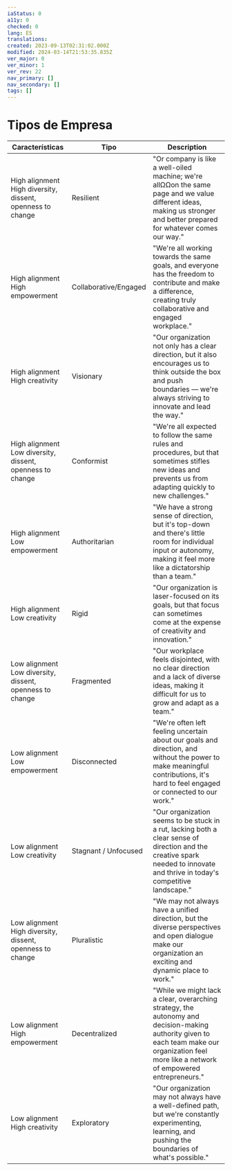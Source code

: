 ```yaml
---
iaStatus: 0
a11y: 0
checked: 0
lang: ES
translations: 
created: 2023-09-13T02:31:02.000Z
modified: 2024-03-14T21:53:35.835Z
ver_major: 0
ver_minor: 1
ver_rev: 22
nav_primary: []
nav_secondary: []
tags: []
---
```

# Tipos de Empresa 


| Características | Tipo            | Description|
|---------|---------------------|----------------|
| High alignment <br/>High diversity, dissent, openness to change | Resilient | "Or company is like a well-oiled machine; we're allΩΩon the same page and we value different ideas, making us stronger and better prepared for whatever comes our way." |
| High alignment<br/> High empowerment | Collaborative/Engaged  | "We're all working towards the same goals, and everyone has the freedom to contribute and make a difference, creating   truly collaborative and engaged workplace." |
| High alignment<br/>High creativity |  Visionary | "Our organization not only has a clear direction, but it also encourages us to think outside the box and push boundaries — we're always striving to innovate and lead the way." |
| High alignment <br/>Low diversity, dissent, openness to change | Conformist | "We're all expected to follow the same rules and procedures, but that sometimes stifles new ideas and prevents us from adapting quickly to new challenges." |
| High alignment <br/>Low empowerment | Authoritarian | "We have a strong sense of direction, but it's top-down and there's little room for individual input or autonomy, making it feel more like a dictatorship than a team." |
| High alignment <br/>Low creativity | Rigid | "Our organization is laser-focused on its goals, but that focus can sometimes come at the expense of creativity and innovation." |
| Low alignment <br/>Low diversity, dissent, openness to change | Fragmented | "Our workplace feels disjointed, with no clear direction and a lack of diverse ideas, making it difficult for us to grow and adapt as a team." |
| Low alignment <br/>Low empowerment | Disconnected | "We're often left feeling uncertain about our goals and direction, and without the power to make meaningful contributions, it's hard to feel engaged or connected to our work." |
| Low alignment <br/>Low creativity  | Stagnant / Unfocused | "Our organization seems to be stuck in a rut, lacking both a clear sense of direction and the creative spark needed to innovate and thrive in today's competitive landscape." |
| Low alignment <br/>High diversity, dissent, openness to change | Pluralistic | "We may not always have a unified direction, but the diverse perspectives and open dialogue make our organization an exciting and dynamic place to work." |
| Low alignment <br/>High empowerment | Decentralized | "While we might lack a clear, overarching strategy, the autonomy and decision-making authority given to each team make our organization feel more like a network of empowered entrepreneurs." |
| Low alignment <br/>High creativity | Exploratory | "Our organization may not always have a well-defined path, but we're constantly experimenting, learning, and pushing the boundaries of what's possible." |
















